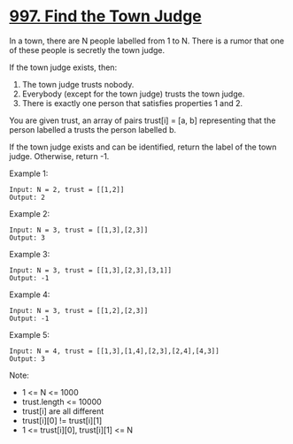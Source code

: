 # [997. Find the Town Judge](https://leetcode.com/problems/find-the-town-judge/)

In a town, there are N people labelled from 1 to N.  There is a rumor that one of these people is secretly the town judge.

If the town judge exists, then:

1. The town judge trusts nobody.
1. Everybody (except for the town judge) trusts the town judge.
1. There is exactly one person that satisfies properties 1 and 2.

You are given trust, an array of pairs trust[i] = [a, b] representing that the person labelled a trusts the person labelled b.

If the town judge exists and can be identified, return the label of the town judge.  Otherwise, return -1.

Example 1:

```text
Input: N = 2, trust = [[1,2]]
Output: 2
```

Example 2:

```text
Input: N = 3, trust = [[1,3],[2,3]]
Output: 3
```

Example 3:

```text
Input: N = 3, trust = [[1,3],[2,3],[3,1]]
Output: -1
```

Example 4:

```text
Input: N = 3, trust = [[1,2],[2,3]]
Output: -1
```

Example 5:

```text
Input: N = 4, trust = [[1,3],[1,4],[2,3],[2,4],[4,3]]
Output: 3
```

Note:

- 1 <= N <= 1000
- trust.length <= 10000
- trust[i] are all different
- trust[i][0] != trust[i][1]
- 1 <= trust[i][0], trust[i][1] <= N

